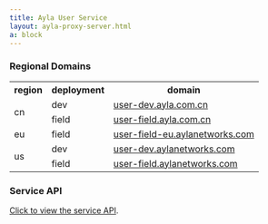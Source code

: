 ```yaml
---
title: Ayla User Service
layout: ayla-proxy-server.html
a: block
---
```


### Regional Domains

<table class="key-value-table vertical-middle">
<tr>
<th>region</th>
<th>deployment</th>
<th>domain</th>
</tr>
<tr>
<td rowspan="2">cn</td>
<td>dev</td>
<td><a href="https://user-dev.ayla.com.cn" target="_blank">user-dev.ayla.com.cn</a></td>
</tr>
<tr>
<td>field</td>
<td><a href="https://user-field.ayla.com.cn" target="_blank">user-field.ayla.com.cn</a></td>
</tr>
<tr>
<td>eu</td>
<td>field</td>
<td><a href="https://user-field-eu.aylanetworks.com" target="_blank">user-field-eu.aylanetworks.com</a></td>
</tr>
<tr>
<td rowspan="2">us</td>
<td>dev</td>
<td><a href="https://user-dev.aylanetworks.com" target="_blank">user-dev.aylanetworks.com</a></td>
</tr>
<tr>
<td>field</td>
<td><a href="https://user-field.aylanetworks.com" target="_blank">user-field.aylanetworks.com</a></td>
</tr>
</table>

### Service API

[Click to view the service API](api).

